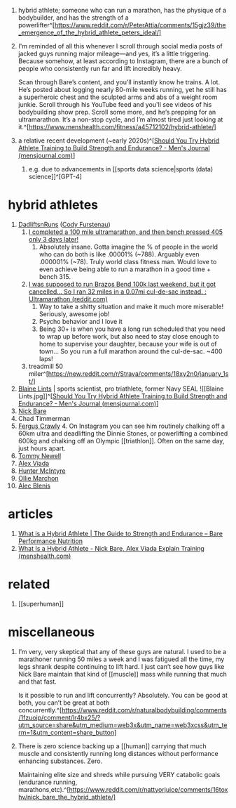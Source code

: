 1. hybrid athlete; someone who can run a marathon, has the physique of a bodybuilder, and has the strength of a powerlifter^[https://www.reddit.com/r/PeterAttia/comments/15gjz39/the_emergence_of_the_hybrid_athlete_peters_ideal/]
2. I'm reminded of all this whenever I scroll through social media posts of jacked guys running major mileage—and yes, it’s a little triggering. Because somehow, at least according to Instagram, there are a bunch of people who consistently run far and lift incredibly heavy.
   
   Scan through Bare’s content, and you’ll instantly know he trains. A lot. He’s posted about logging nearly 80-mile weeks running, yet he still has a superheroic chest and the sculpted arms and abs of a weight room junkie. Scroll through his YouTube feed and you'll see videos of his bodybuilding show prep. Scroll some more, and he’s prepping for an ultramarathon. It’s a non-stop cycle, and I’m almost tired just looking at it.^[https://www.menshealth.com/fitness/a45712102/hybrid-athlete/]
3. a relative recent development (~early 2020s)^[[Should You Try Hybrid Athlete Training to Build Strength and Endurance? - Men's Journal (mensjournal.com)](https://www.mensjournal.com/health-fitness/hybrid-athlete-training)]
	1. e.g. due to advancements in [[sports data science|sports (data) science]]^[GPT-4]

# hybrid athletes
1. [DadliftsnRuns](https://new.reddit.com/user/DadliftsnRuns/) ([Cody Furstenau](https://www.instagram.com/dadliftn/?hl=en))
	1. [I completed a 100 mile ultramarathon, and then bench pressed 405 only 3 days later!](https://new.reddit.com/r/GYM/comments/1alzzrm/i_completed_a_100_mile_ultramarathon_and_then/)
		1. Absolutely insane. Gotta imagine the % of people in the world who can do both is like .00001% (~788). Arguably even .000001% (~78). Truly world class fitness man. Would love to even achieve being able to run a marathon in a good time + bench 315.
	2. [I was supposed to run Brazos Bend 100k last weekend, but it got cancelled... So I ran 32 miles in a 0.07mi cul-de-sac instead. : Ultramarathon (reddit.com)](https://new.reddit.com/r/Ultramarathon/comments/18domkk/i_was_supposed_to_run_brazos_bend_100k_last/)
		1. Way to take a shitty situation and make it much more miserable! Seriously, awesome job!
		2. Psycho behavior and I love it
		3. Being 30+ is when you have a long run scheduled that you need to wrap up before work, but also need to stay close enough to home to supervise your daughter, because your wife is out of town... So you run a full marathon around the cul-de-sac. ~400 laps!
	4. treadmill 50 miler^[https://new.reddit.com/r/Strava/comments/18xy2n0/january_1st/]
2. [Blaine Lints](https://www.instagram.com/blainekets/?hl=en) | sports scientist, pro triathlete, former Navy SEAL
   ![[Blaine Lints.jpg]]^[[Should You Try Hybrid Athlete Training to Build Strength and Endurance? - Men's Journal (mensjournal.com)](https://www.mensjournal.com/health-fitness/hybrid-athlete-training)]
3. [Nick Bare](https://www.instagram.com/nickbarefitness/?hl=en)
4. Chad Timmerman
5. [Fergus Crawly](https://www.instagram.com/ferguscrawley/?hl=en)
	4. On Instagram you can see him routinely chalking off a 60km ultra and deadlifting the Dinnie Stones, or powerlifting a combined 600kg and chalking off an Olympic [[triathlon]]. Often on the same day, just hours apart.
6. [Tommy Newell](https://www.instagram.com/tommynewell/)
7. [Alex Viada](https://www.instagram.com/alex.viada/?hl=en)
8. [Hunter McIntyre](https://www.instagram.com/huntthesheriff/)
9. [Ollie Marchon](https://www.instagram.com/olliemarchon/)
10. [Alec Blenis](https://www.instagram.com/alecblenis/)

# articles
1. [What is a Hybrid Athlete | The Guide to Strength and Endurance – Bare Performance Nutrition](https://www.bareperformancenutrition.com/blogs/content/what-is-a-hybrid-athlete-the-full-guide-to-strength-endurance)
2. [What Is a Hybrid Athlete - Nick Bare, Alex Viada Explain Training (menshealth.com)](https://www.menshealth.com/fitness/a45712102/hybrid-athlete/)

# related
1. [[superhuman]]

# miscellaneous
1. I’m very, very skeptical that any of these guys are natural. I used to be a marathoner running 50 miles a week and I was fatigued all the time, my legs shrank despite continuing to lift hard. I just can’t see how guys like Nick Bare maintain that kind of [[muscle]] mass while running that much and that fast.
   
   Is it possible to run and lift concurrently? Absolutely. You can be good at both, you can’t be great at both concurrently.^[https://www.reddit.com/r/naturalbodybuilding/comments/1fzuoip/comment/lr4bx25/?utm_source=share&utm_medium=web3x&utm_name=web3xcss&utm_term=1&utm_content=share_button]
2. There is zero science backing up a [[human]] carrying that much muscle and consistently running long distances without performance enhancing substances. Zero.
   
   Maintaining elite size and shreds while pursuing VERY catabolic goals (endurance running, marathons,etc).^[https://www.reddit.com/r/nattyorjuice/comments/16toxhv/nick_bare_the_hybrid_athlete/]